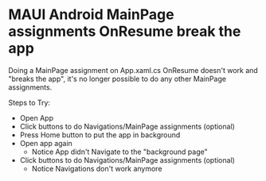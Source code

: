 # MAUI Android MainPage assignments OnResume break the app
Doing a MainPage assignment on App.xaml.cs OnResume doesn't work and "breaks the app", it's no longer possible to do any other MainPage assignments.

Steps to Try:
- Open App
- Click buttons to do Navigations/MainPage assignments (optional)
- Press Home button to put the app in background
- Open app again
  - Notice App didn't Navigate to the "background page"
- Click buttons to do Navigations/MainPage assignments (optional)
  - Notice Navigations don't work anymore

